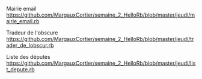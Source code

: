 
Mairie email
https://github.com/MargauxCortier/semaine_2_HelloRb/blob/master/jeudi/mairie_email.rb

Tradeur de l'obscure
https://github.com/MargauxCortier/semaine_2_HelloRb/blob/master/jeudi/trader_de_lobscur.rb

Liste des députés
https://github.com/MargauxCortier/semaine_2_HelloRb/blob/master/jeudi/list_depute.rb
